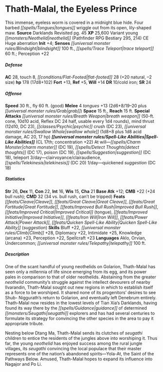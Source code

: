 ﻿---
cssclass: [monsters]
title1: Thath-Malal, the Eyeless Prince
desc_short: This immense, eyeless worm is covered in a midnight blue hide. Four barbed
  tongues wriggle out from its open, lily-shaped maw.
title2: Thath-Malal, the Eyeless Prince
CR: 13
sources:
- name: Darklands Revisited
  page: 45
  link: http://paizo.com/products/btpy9j72?Pathfinder-Campaign-Setting-Darklands-Revisited
XP: 25600
race: Variant
classes:
- young neothelid (Pathfinder RPG Bestiary 295, 214)
alignment: CE
size: Huge
type: aberration
initiative:
  bonus: 4
senses:
  blindsight: 100
  trace teleport: 60
AC:
  AC: 28
  touch: 8
  flat_footed: 28
  components:
    natural: 20
    size: -2
HP:
  HP: 178
  long: 17d8+102
saves:
  fort: 13
  ref: 5
  will: 14
DR:
- amount: 10
  weakness: cold iron
SR: 24
speeds:
  base: 30
  fly: 60
  fly_maneuverability: good
attacks:
  melee:
  - - text: 4 tongues +13 (2d6+8/19-20 plus grab)
      entries:
      - - damage: 2d6+8
          crit_range: 19-20
        - effect: grab
      count: 4
      attack: tongues
      bonus:
      - 13
  special:
  - breath weapon (50-ft. cone, 10d10 acid, Reflex DC 24 half, usable every 1d4 rounds)
  - mind thrust (12d10, DC 23)
  - psychic crush (DC 23)
  - swallow whole (1d8+8 plus 1d8 acid damage, AC 20, 17 hp)
space: 15
reach: 15
spell_like_abilities:
  entries:
  - name: charm monster
    source: default
    freq: At will
    DC: 19
  - name: detect thoughts
    source: default
    freq: At will
    DC: 17
  - name: poison
    source: default
    freq: At will
    DC: 19
  - name: suggestion
    source: default
    freq: At will
    DC: 18
  - name: teleport
    source: default
    freq: At will
  - name: clairvoyance/clairaudience
    source: default
    freq: 3/day
  - name: telekinesis
    source: default
    freq: 3/day
    DC: 20
  - name: quickened suggestion
    source: default
    freq: 1/day
    DC: 18
  sources:
  - name: default
    CL: 17
    concentration: 22
ability_scores:
  STR: 26
  DEX: 11
  CON: 22
  INT: 16
  WIS: 15
  CHA: 21
BAB: 12
CMB: 22
CMB_other: +24 bull rush
CMD: 32
CMD_other: 34 vs. bull rush, can't be tripped
feats:
- name: Cleave
- name: Great Cleave
- name: Great Fortitude
- name: Improved Bull Rush
- name: Improved Critical (tongue)
- name: Improved Initiative
- name: Iron Will
- name: Power Attack
- name: Quicken Spell-Like Ability (suggestion)
skills:
  Bluff: 22
  Climb: 28
  Diplomacy: 22
  Intimidate: 25
  Knowledge (arcana): 23
  Perception: 22
  Spellcraft: 23
languages:
- Aklo
- Orvian
- Undercommon
- telepathy 100 ft.
desc_long: |-
  One of the scant handful of young neothelids on Golarion, Thath-Malal has seen only a millennia of life since emerging from its egg, and its power pales in comparison to that of older neothelids. Abstaining from the greater neothelid community's struggle against the intellect devourers of nearby Ilvarandin, Thath-Malal sought out new regions in which to establish itself as a force to be worshiped. It shared none of its progenitors' desires to see Shub- Niggurath's return to Golarion, and eventually left Denebrum entirely. Thath-Malal now resides in the lowest levels of Tian Xia's Darklands, having found its way there by the guidance of determined seugathi explorers and has had several centuries to formulate its strategy for convincing the other species in the area to pay it appropriate tribute.

  Nesting below Dtang Ma, Thath-Malal sends its clutches of seugathi children to entice the residents of the jungles above into worshiping it. Thus far, the young neothelid has enjoyed success among the rural jungle villages, its seugathi convincing the local populace that their master represents one of the nation's abandoned spirits-Yola-At, the Saint of the Pathways Below. Amused, Thath-Malal hopes to expand its influence into Nagajor and Po Li.

---

# Thath-Malal, the Eyeless Prince
This immense, eyeless worm is covered in a midnight blue hide. Four barbed _[[spells/Tongues|tongues]]_ wriggle out from its open, lily-shaped maw.
**Source** Darklands Revisited pg. 45
**XP** 25,600
Variant young _[[monsters/Neothelid|neothelid]]_ (Pathfinder RPG Bestiary 295, 214)
CE Huge aberration
**Init** +4; **Senses** _[[universal monster rules/Blindsight|blindsight]]_ 100 ft., _[[spells/Trace Teleport|trace teleport]]_ 60 ft.; Perception +22

##### Defense

**AC** 28, touch 8, _[[conditions/Flat-Footed|flat-footed]]_ 28 (+20 natural, –2 size)
**hp** 178 (17d8+102)
**Fort** +13, **Ref** +5, **Will** +14
**DR** 10/cold iron; **SR** 24

##### Offense
**Speed** 30 ft., fly 60 ft. (good)
**Melee** 4 _tongues_ +13 (2d6+8/19–20 plus _[[universal monster rules/Grab|grab]]_)
**Space** 15 ft., **Reach** 15 ft.
**Special Attacks** _[[universal monster rules/Breath Weapon|breath weapon]]_ (50-ft. cone, 10d10 acid, Reflex DC 24 half, usable every 1d4 rounds), mind thrust (12d10, DC 23), _[[classes/Psychic|psychic]]_ crush (DC 23), _[[universal monster rules/Swallow Whole|swallow whole]]_ (1d8+8 plus 1d8 acid damage, AC 20, 17 hp)
**_[[universal monster rules/Spell-Like Abilities|Spell-Like Abilities]]_** (CL 17th; concentration +22)
At will—_[[spells/Charm Monster|charm monster]]_ (DC 19), _[[spells/Detect Thoughts|detect thoughts]]_ (DC 17), poison (DC 19), _[[spells/Suggestion|suggestion]]_ (DC 18), teleport
3/day—clairvoyance/clairaudience, _[[spells/Telekinesis|telekinesis]]_ (DC 20)
1/day—quickened _suggestion_ (DC 18)

##### Statistics
**Str** 26, **Dex** 11, **Con** 22, **Int** 16, **Wis** 15, **Cha** 21
**Base Atk** +12; **CMB** +22 (+24 bull rush); **CMD** 32 (34 vs. bull rush, can’t be tripped)
**Feats** _[[feats/Cleave|Cleave]]_, _[[feats/Great Cleave|Great Cleave]]_, _[[feats/Great Fortitude|Great Fortitude]]_, _[[feats/Improved Bull Rush|Improved Bull Rush]]_, _[[feats/Improved Critical|Improved Critical]]_ (tongue), _[[feats/Improved Initiative|Improved Initiative]]_, _[[feats/Iron Will|Iron Will]]_, _[[feats/Power Attack|Power Attack]]_, _[[feats/Quicken Spell-Like Ability|Quicken Spell-Like Ability]]_ (_suggestion_)
**Skills** Bluff +22, _[[universal monster rules/Climb|Climb]]_ +28, Diplomacy +22, Intimidate +25, Knowledge (arcana) +23, Perception +22, Spellcraft +23
**Languages** Aklo, Orvian, Undercommon; _[[universal monster rules/Telepathy|telepathy]]_ 100 ft.

##### Description

One of the scant handful of young neothelids on Golarion, Thath-Malal has seen only a millennia of life since emerging from its egg, and its power pales in comparison to that of older neothelids. Abstaining from the greater _neothelid_ community’s struggle against the intellect devourers of nearby Ilvarandin, Thath-Malal sought out new regions in which to establish itself as a force to be worshiped. It shared none of its progenitors’ desires to see Shub- Niggurath’s return to Golarion, and eventually left Denebrum entirely. Thath-Malal now resides in the lowest levels of Tian Xia’s Darklands, having found its way there by the _[[spells/Guidance|guidance]]_ of determined _[[monsters/Seugathi|seugathi]]_ explorers and has had several centuries to formulate its strategy for convincing the other species in the area to pay it appropriate tribute.

Nesting below Dtang Ma, Thath-Malal sends its clutches of _seugathi_ children to entice the residents of the jungles above into worshiping it. Thus far, the young _neothelid_ has enjoyed success among the rural jungle villages, its _seugathi_ convincing the local populace that their master represents one of the nation’s abandoned spirits—Yola-At, the Saint of the Pathways Below. Amused, Thath-Malal hopes to expand its influence into Nagajor and Po Li.